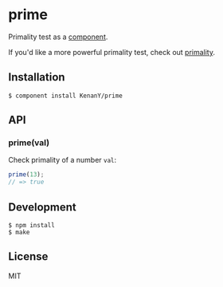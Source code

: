 # prime

Primality test as a [component](https://github.com/component).

If you'd like a more powerful primality test, check out
[primality](https://github.com/KenanY/primality).

## Installation

``` shell
$ component install KenanY/prime
```

## API

### prime(val)

Check primality of a number `val`:

``` javascript
prime(13);
// => true
```

## Development

``` shell
$ npm install
$ make
```

## License

MIT